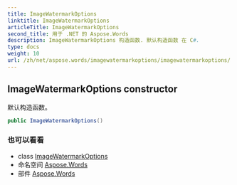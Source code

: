 ```yaml
---
title: ImageWatermarkOptions
linktitle: ImageWatermarkOptions
articleTitle: ImageWatermarkOptions
second_title: 用于 .NET 的 Aspose.Words
description: ImageWatermarkOptions 构造函数. 默认构造函数 在 C#.
type: docs
weight: 10
url: /zh/net/aspose.words/imagewatermarkoptions/imagewatermarkoptions/
---
```

## ImageWatermarkOptions constructor

默认构造函数。

```csharp
public ImageWatermarkOptions()
```

### 也可以看看

* class [ImageWatermarkOptions](../)
* 命名空间 [Aspose.Words](../../../aspose.words/)
* 部件 [Aspose.Words](../../../)
